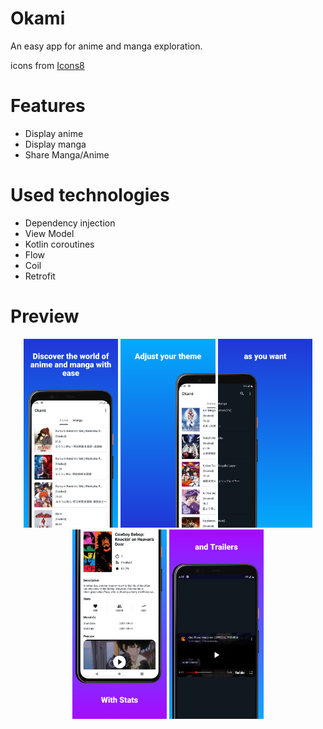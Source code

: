 # Okami
An easy app for anime and manga exploration.

icons from [Icons8](https://icons8.com/)

# Features
- Display anime 
- Display manga 
- Share Manga/Anime

# Used technologies
- Dependency injection
- View Model
- Kotlin coroutines
- Flow
- Coil
- Retrofit

# Preview
<p align="center">
    <img src="https://raw.githubusercontent.com/YohannesTz/Okami/main/preview/google_pixel_4_1.png" width="30%" height="30%" alt="screenshot">
    <img src="https://raw.githubusercontent.com/YohannesTz/Okami/main/preview/google_pixel_4_2.png" width="30%" height="30%" alt="screenshot">
    <img src="https://raw.githubusercontent.com/YohannesTz/Okami/main/preview/google_pixel_4_3.png" width="30%" height="30%" alt="screenshot">
    <img src="https://raw.githubusercontent.com/YohannesTz/Okami/main/preview/google_pixel_4_4.png" width="30%" height="30%" alt="screenshot">
    <img src="https://raw.githubusercontent.com/YohannesTz/Okami/main/preview/google_pixel_4_5.png" width="30%" height="30%" alt="screenshot">
</p>
